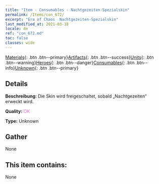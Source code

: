 ```yaml
---
title: "Item - Consumables - Nachtgezeiten-Spezialskin"
permalink: /Items/con_672/
excerpt: "Era of Chaos  Nachtgezeiten-Spezialskin"
last_modified_at: 2021-03-18
locale: de
ref: "con_672.md"
toc: false
classes: wide
---
```

 [Materials](/de/Items/){: .btn .btn--primary}[Artifacts](/de/Items/Artifacts/){: .btn .btn--success}[Units](/de/Items/Units/){: .btn .btn--warning}[Heroes](/de/Items/Heroes/){: .btn .btn--danger}[Consumables](/de/Items/Consumables/){: .btn .btn--info}[Unknown](/de/Items/Unknown/){: .btn .btn--primary}

## Details
 **Beschreibung:** Die Skin wird freigeschaltet, sobald „Nachtgezeiten“ erweckt wird.

 **Quality:** <span style="color: #DA70D6">OK</span>

 **Type:** Unknown

## Gather

  None

## This item contains:

  None

